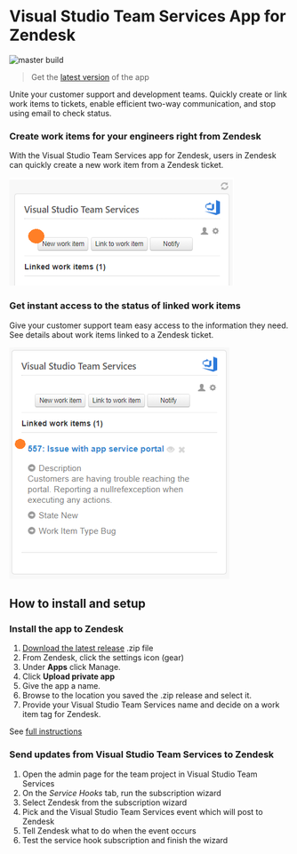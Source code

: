 # Visual Studio Team Services App for Zendesk

![master build](https://mseng.visualstudio.com/_apis/public/build/definitions/b924d696-3eae-4116-8443-9a18392d8544/6993/badge)

> Get the [latest version](https://github.com/Microsoft/vsts-zendesk-app/releases) of the app

Unite your customer support and development teams. Quickly create or link work items to tickets, enable efficient two-way communication, and stop using email to check status.

### Create work items for your engineers right from Zendesk

With the Visual Studio Team Services app for Zendesk, users in Zendesk can quickly create a new work item from a Zendesk ticket.

![img](images/zendesk-screen1.png)

### Get instant access to the status of linked work items

Give your customer support team easy access to the information they need. See details about work items linked to a Zendesk ticket.

![img](images/zendesk-linked.png)

## How to install and setup

### Install the app to Zendesk

1. [Download the latest release](https://github.com/Microsoft/vsts-zendesk-app/releases) .zip file
1. From Zendesk, click the settings icon (gear)
1. Under **Apps** click Manage.
1. Click **Upload private app**
1. Give the app a name.
1. Browse to the location you saved the .zip release and select it.
1. Provide your Visual Studio Team Services name and decide on a work item tag for Zendesk.

See [full instructions](https://www.visualstudio.com/docs/marketplace/integrate/service-hooks/services/zendesk)

### Send updates from Visual Studio Team Services to Zendesk

1. Open the admin page for the team project in Visual Studio Team Services
2. On the *Service Hooks* tab, run the subscription wizard
3. Select Zendesk from the subscription wizard
4. Pick and the Visual Studio Team Services event which will post to Zendesk
5. Tell Zendesk what to do when the event occurs
6. Test the service hook subscription and finish the wizard
